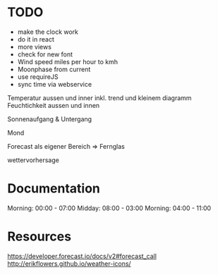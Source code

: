 # TODO
- make the clock work
- do it in react
- more views
- check for new font
- Wind speed miles per hour to kmh
- Moonphase from current
- use requireJS
- sync time via webservice

Temperatur aussen und inner inkl. trend und kleinem diagramm
Feuchtichkeit aussen und innen

Sonnenaufgang & Untergang

Mond 

Forecast als eigener Bereich => Fernglas

wettervorhersage

# Documentation
Morning: 00:00 - 07:00
Midday: 08:00 - 03:00
Morning: 04:00 - 11:00

# Resources
https://developer.forecast.io/docs/v2#forecast_call
http://erikflowers.github.io/weather-icons/
